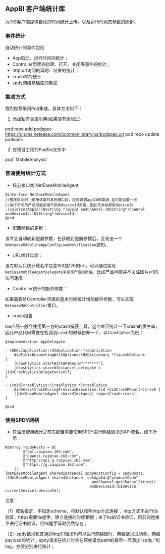 ## AppBI 客户端统计库

为IOS客户端提供自动的时间统计上传，以及运行时动态参数的刷新。

### 事件统计

自动统计的事件包括

* App启动，运行时间的统计；
* Controller页面的创建、打开、关闭等事件的统计；
* http url访问的延时、结果的统计；
* crash率的统计
* spdy网络基础库的集成


### 集成方式

强烈推荐采用Pod集成。具体方法如下：

1.  添加私有类库引用(如果没有添加过)

pod repo add podspec https://git.ms.netease.com/commonlibraryios/podspec.git 
pod repo update podspec

2. 在项目工程的Podfile文件中

pod 'MobileAnalysis'


### 普通使用统计方式

* 核心接口类:NetEaseMobileAgent
```
@interface NetEaseMobileAgent
//程序启动时（使用该类的其他接口前，应该设置appId和渠道,且只能设置一次
//由于不同的产品可能采用不同的deviceId方案，因此不自动获取deviceId
-(void)setAppId:(NSString *)appId andChannel:(NSString*)channel andDeviceId:(NSString*)deviceId;
@end
```

* 配置参数的更新：

该库会自动刷新配置参数，在获取到配置参数后，会发出一个`kNeteaseMAOnlineAppConfigLoadNotification`通知。

* URL统计过滤：

该库默认只统计域名中包含163或126的url，可以通过实现`NetEaseMobileAgentDelegate来实现产品的策略`。比如产品可能并不关注图片url的访问速度。

* Controller统计的额外参数：

如果需要给Controller页面的基本时间统计增加额外参数，可以实现`NeteaseMAController`接口。

* crash报告

ios产品一般会使用第三方的crash捕获工具，这个库只统计一下crash的发生率，因此产品代码需要在检测到crash的时候告知一下，以Crashlytics为例：

```
@implementation AppDelegate

- (BOOL)application:(UIApplication *)application 
    didFinishLaunchingWithOptions:(NSDictionary *)launchOptions
{
    [Crashlytics startWithAPIKey:@"*******"];
    [Crashlytics sharedInstance].delegate = (id<CrashlyticsDelegate>)self;
}

- (void)crashlytics:(Crashlytics *)crashlytics 
    didDetectCrashDuringPreviousExecution:(id <CLSCrashReport>)crash {
    [[NetEaseMobileAgent sharedInstance] reportCrash:crash];
}

@end
```

### 使用SPDY网络

*  在注册使用统计之前先配置需要使用SPDY进行网络请求的API域名，如下所示：

```
NSArray *spdyHosts = @[
		@"api.caipiao.163.com",
		@"quanzi.caipiao.163.com",
		@"http://api.g.caipiao.163.com",
		@"https://g.caipiao.163.com",
	];
[NetEaseMobileAgent sharedInstance].spdyHostConfig = spdyHosts;
[[NetEaseMobileAgent sharedInstance] setAppId:@"productCode"
                                       andChannel:getChannelString()
                                      andDeviceId:[UIDevice currentDevice].deviceId];
```

注意：

（1）域名指定，不指定scheme，将默认按照http方式连接； http方式不进行tls验证，https需要tls握手，建立连接的时候稍慢；关于tls的证书验证，目前的连接不进行证书验证，但tls握手延时仍然存在；

（2）spdy请求和普通的http1.1请求均可以进行网络延时、网络请求成功率、网络payload的统计；spdy请求在统计时会在原始请求path的最后一项添加“spdy_”的tag，方便分别进行统计；



